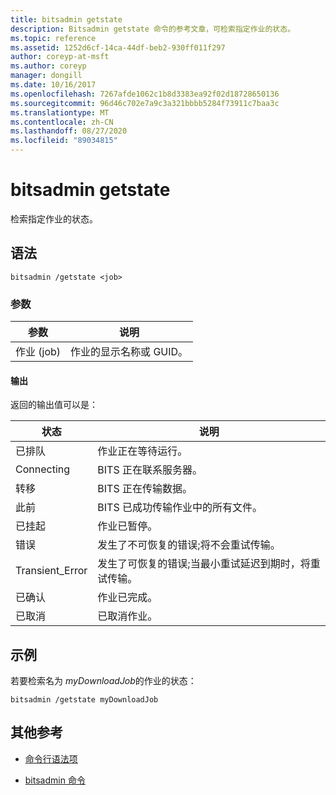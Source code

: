 ```yaml
---
title: bitsadmin getstate
description: Bitsadmin getstate 命令的参考文章，可检索指定作业的状态。
ms.topic: reference
ms.assetid: 1252d6cf-14ca-44df-beb2-930ff011f297
author: coreyp-at-msft
ms.author: coreyp
manager: dongill
ms.date: 10/16/2017
ms.openlocfilehash: 7267afde1062c1b8d3383ea92f02d18728650136
ms.sourcegitcommit: 96d46c702e7a9c3a321bbbb5284f73911c7baa3c
ms.translationtype: MT
ms.contentlocale: zh-CN
ms.lasthandoff: 08/27/2020
ms.locfileid: "89034815"
---
```

# <a name="bitsadmin-getstate"></a>bitsadmin getstate

检索指定作业的状态。

## <a name="syntax"></a>语法

```
bitsadmin /getstate <job>
```

### <a name="parameters"></a>参数

| 参数 | 说明 |
| -------------- | -------------- |
| 作业 (job) | 作业的显示名称或 GUID。 |

#### <a name="output"></a>输出

返回的输出值可以是：

| 状态 | 说明 |
| --------------- | ----------- |
| 已排队 | 作业正在等待运行。 |
| Connecting | BITS 正在联系服务器。 |
| 转移 | BITS 正在传输数据。 |
| 此前 | BITS 已成功传输作业中的所有文件。 |
| 已挂起 | 作业已暂停。 |
| 错误 | 发生了不可恢复的错误;将不会重试传输。 |
| Transient_Error | 发生了可恢复的错误;当最小重试延迟到期时，将重试传输。 |
| 已确认 | 作业已完成。 |
| 已取消 | 已取消作业。 |

## <a name="examples"></a>示例

若要检索名为 *myDownloadJob*的作业的状态：

```
bitsadmin /getstate myDownloadJob
```

## <a name="additional-references"></a>其他参考

- [命令行语法项](command-line-syntax-key.md)

- [bitsadmin 命令](bitsadmin.md)
